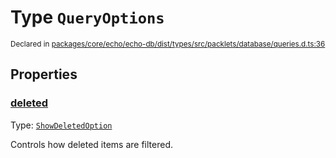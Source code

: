 # Type `QueryOptions`
<sub>Declared in [packages/core/echo/echo-db/dist/types/src/packlets/database/queries.d.ts:36]()</sub>





## Properties
### [deleted]()
Type: <code>[ShowDeletedOption](/api/@dxos/client/enums#ShowDeletedOption)</code>

Controls how deleted items are filtered.

